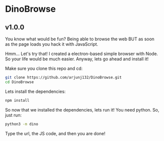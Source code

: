 # DinoBrowse

## v1.0.0

You know what would be fun? Being able to browse the web BUT as soon as the page loads you hack it with JavaScript.

Hmm... Let's try that! I created a electron-based simple browser with Node. So your life would be much easier. Anyway, lets go ahead and install it!

Make sure you clone this repo and cd:

```bash
git clone https://github.com/arjunj132/DinoBrowse.git
cd DinoBrowse
```


Lets install the dependencies:

```bash
npm install
```

So now that we installed the dependencies, lets run it! You need python. So, just run:

```bash
python3 -m dino
```

Type the url, the JS code, and then you are done!
